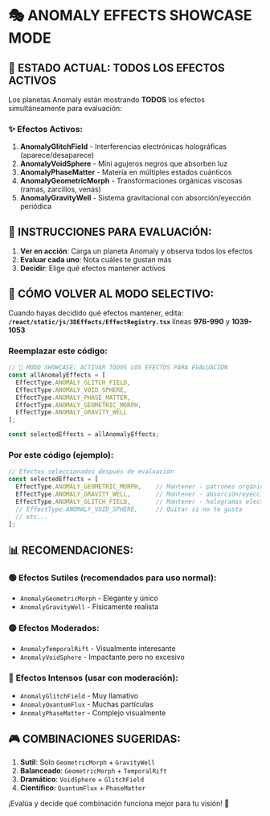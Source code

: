 # 🎭 ANOMALY EFFECTS SHOWCASE MODE

## 🚀 ESTADO ACTUAL: TODOS LOS EFECTOS ACTIVOS

Los planetas Anomaly están mostrando **TODOS** los efectos simultáneamente para evaluación:

### ✨ Efectos Activos:
1. **AnomalyGlitchField** - Interferencias electrónicas holográficas (aparece/desaparece)
2. **AnomalyVoidSphere** - Mini agujeros negros que absorben luz
3. **AnomalyPhaseMatter** - Materia en múltiples estados cuánticos
4. **AnomalyGeometricMorph** - Transformaciones orgánicas viscosas (ramas, zarcillos, venas)
5. **AnomalyGravityWell** - Sistema gravitacional con absorción/eyección periódica

## 🎯 INSTRUCCIONES PARA EVALUACIÓN:

1. **Ver en acción**: Carga un planeta Anomaly y observa todos los efectos
2. **Evaluar cada uno**: Nota cuáles te gustan más
3. **Decidir**: Elige qué efectos mantener activos

## 🔧 CÓMO VOLVER AL MODO SELECTIVO:

Cuando hayas decidido qué efectos mantener, edita:
**`/react/static/js/3DEffects/EffectRegistry.tsx`** líneas **976-990** y **1039-1053**

### Reemplazar este código:
```typescript
// 🚀 MODO SHOWCASE: ACTIVAR TODOS LOS EFECTOS PARA EVALUACIÓN
const allAnomalyEffects = [
  EffectType.ANOMALY_GLITCH_FIELD,
  EffectType.ANOMALY_VOID_SPHERE,
  EffectType.ANOMALY_PHASE_MATTER,
  EffectType.ANOMALY_GEOMETRIC_MORPH,
  EffectType.ANOMALY_GRAVITY_WELL
];

const selectedEffects = allAnomalyEffects;
```

### Por este código (ejemplo):
```typescript
// Efectos seleccionados después de evaluación
const selectedEffects = [
  EffectType.ANOMALY_GEOMETRIC_MORPH,    // Mantener - patrones orgánicos
  EffectType.ANOMALY_GRAVITY_WELL,       // Mantener - absorción/eyección
  EffectType.ANOMALY_GLITCH_FIELD,       // Mantener - hologramas electrónicos
  // EffectType.ANOMALY_VOID_SPHERE,     // Quitar si no te gusta
  // etc...
];
```

## 📊 RECOMENDACIONES:

### 🟢 **Efectos Sutiles** (recomendados para uso normal):
- `AnomalyGeometricMorph` - Elegante y único
- `AnomalyGravityWell` - Físicamente realista

### 🟡 **Efectos Moderados**:
- `AnomalyTemporalRift` - Visualmente interesante
- `AnomalyVoidSphere` - Impactante pero no excesivo

### 🔴 **Efectos Intensos** (usar con moderación):
- `AnomalyGlitchField` - Muy llamativo
- `AnomalyQuantumFlux` - Muchas partículas
- `AnomalyPhaseMatter` - Complejo visualmente

## 🎮 COMBINACIONES SUGERIDAS:

1. **Sutil**: Solo `GeometricMorph` + `GravityWell`
2. **Balanceado**: `GeometricMorph` + `TemporalRift`
3. **Dramático**: `VoidSphere` + `GlitchField`
4. **Científico**: `QuantumFlux` + `PhaseMatter`

¡Evalúa y decide qué combinación funciona mejor para tu visión! 🌌